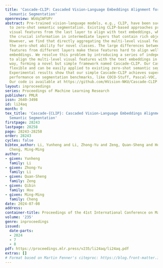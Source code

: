 ```yaml
---
title: 'Cascade-CLIP: Cascaded Vision-Language Embeddings Alignment for Zero-Shot
  Semantic Segmentation'
openreview: WUdq1WFUPr
abstract: Pre-trained vision-language models, e.g., CLIP, have been successfully applied
  to zero-shot semantic segmentation. Existing CLIP-based approaches primarily utilize
  visual features from the last layer to align with text embeddings, while they neglect
  the crucial information in intermediate layers that contain rich object details.
  However, we find that directly aggregating the multi-level visual features weakens
  the zero-shot ability for novel classes. The large differences between the visual
  features from different layers make these features hard to align well with the text
  embeddings. We resolve this problem by introducing a series of independent decoders
  to align the multi-level visual features with the text embeddings in a cascaded
  way, forming a novel but simple framework named Cascade-CLIP. Our Cascade-CLIP is
  flexible and can be easily applied to existing zero-shot semantic segmentation methods.
  Experimental results show that our simple Cascade-CLIP achieves superior zero-shot
  performance on segmentation benchmarks, like COCO-Stuff, Pascal-VOC, and Pascal-Context.
  Our code is available at https://github.com/HVision-NKU/Cascade-CLIP.
layout: inproceedings
series: Proceedings of Machine Learning Research
publisher: PMLR
issn: 2640-3498
id: li24aq
month: 0
tex_title: 'Cascade-{CLIP}: Cascaded Vision-Language Embeddings Alignment for Zero-Shot
  Semantic Segmentation'
firstpage: 28243
lastpage: 28258
page: 28243-28258
order: 28243
cycles: false
bibtex_author: Li, Yunheng and Li, Zhong-Yu and Zeng, Quan-Sheng and Hou, Qibin and
  Cheng, Ming-Ming
author:
- given: Yunheng
  family: Li
- given: Zhong-Yu
  family: Li
- given: Quan-Sheng
  family: Zeng
- given: Qibin
  family: Hou
- given: Ming-Ming
  family: Cheng
date: 2024-07-08
address:
container-title: Proceedings of the 41st International Conference on Machine Learning
volume: '235'
genre: inproceedings
issued:
  date-parts:
  - 2024
  - 7
  - 8
pdf: https://proceedings.mlr.press/v235/li24aq/li24aq.pdf
extras: []
# Format based on Martin Fenner's citeproc: https://blog.front-matter.io/posts/citeproc-yaml-for-bibliographies/
---
```

